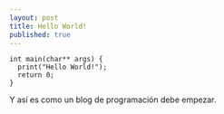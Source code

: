 ```yaml
---
layout: post
title: Hello World!
published: true
---
```


    int main(char** args) {
      print("Hello World!");
      return 0;
    }    

Y así es como un blog de programación debe empezar.
